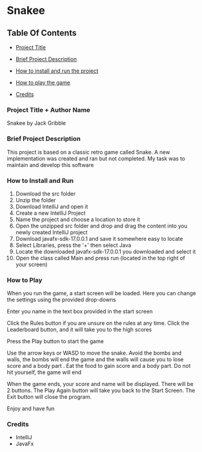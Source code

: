 
# Snakee

  

## Table Of Contents

  

- [Project Title](#project-title--author-name)

- [Brief Project Description](#brief-project-description)

- [How to install and run the project](#how-to-install-and-run)

- [How to play the game](#how-to-play)

- [Credits](#credits)

  

### Project Title + Author Name

Snakee by Jack Gribble

### Brief Project Description
This project is based on a classic retro game called Snake. A new implementation was created and ran but not completed. My task was to maintain and develop this software
  

### How to Install and Run
 1. Download the src folder
 2. Unzip the folder
 3. Download IntelliJ and open it
 4. Create a new IntelliJ Project
5. Name the project and choose a location to store it
6. Open the unzipped src folder and drop and drag the content into you newly created IntelliJ project
7. Download javafx-sdk-17.0.0.1 and save it somewhere easy to locate
8. Select Libraries, press the '+' then select Java
9. Locate the downloaded javafx-sdk-17.0.0.1 you downloaded and select it
10. Open the class called Main and press run (located in the top right of your screen)

  

### How to Play
When you run the game, a start screen will be loaded. Here you can change the settings using the provided drop-downs

Enter you name in the text box provided in the start screen

Click the Rules button if you are unsure on the rules at any time.
Click the Leaderboard button, and it will take you to the high scores

Press the Play button to start the game

Use the arrow keys or WASD to move the snake. Avoid the bombs and walls, the bombs will end the game and the walls will cause you to lose score and a body part . Eat the food to gain score and a body part. Do not hit yourself, the game will end

When the game ends, your score and name will be displayed. There will be 2 buttons.
The Play Again button will take you back to the Start Screen.
The Exit button will close the program.

Enjoy and have fun
### Credits
* IntelliJ
* JavaFx
